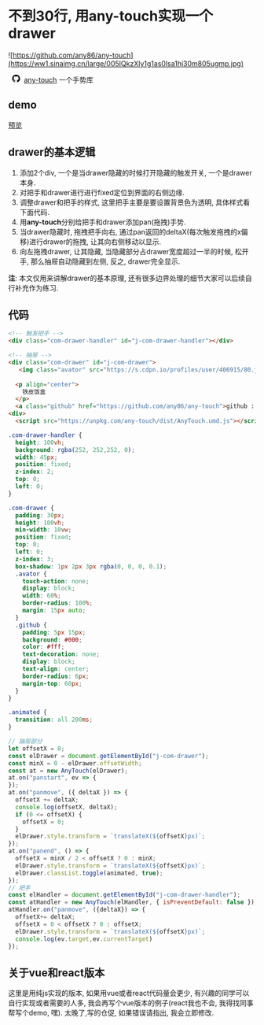 # 不到30行, 用any-touch实现一个drawer
![https://github.com/any86/any-touch](https://ww1.sinaimg.cn/large/005IQkzXly1g1as0lsa1hj30m805ugmp.jpg)

[<svg height="16" class="octicon octicon-mark-github" viewBox="0 0 16 16" version="1.1" width="32" aria-hidden="true"><path fill-rule="evenodd" d="M8 0C3.58 0 0 3.58 0 8c0 3.54 2.29 6.53 5.47 7.59.4.07.55-.17.55-.38 0-.19-.01-.82-.01-1.49-2.01.37-2.53-.49-2.69-.94-.09-.23-.48-.94-.82-1.13-.28-.15-.68-.52-.01-.53.63-.01 1.08.58 1.23.82.72 1.21 1.87.87 2.33.66.07-.52.28-.87.51-1.07-1.78-.2-3.64-.89-3.64-3.95 0-.87.31-1.59.82-2.15-.08-.2-.36-1.02.08-2.12 0 0 .67-.21 2.2.82.64-.18 1.32-.27 2-.27.68 0 1.36.09 2 .27 1.53-1.04 2.2-.82 2.2-.82.44 1.1.16 1.92.08 2.12.51.56.82 1.27.82 2.15 0 3.07-1.87 3.75-3.65 3.95.29.25.54.73.54 1.48 0 1.07-.01 1.93-.01 2.2 0 .21.15.46.55.38A8.013 8.013 0 0 0 16 8c0-4.42-3.58-8-8-8z"></path></svg>any-touch](https://github.com/any86/any-touch) 一个手势库

## demo
[预览](https://codepen.io/russell2015/pen/jJRbgp?editors=1000)


## drawer的基本逻辑

1. 添加2个div, 一个是当drawer隐藏的时候打开隐藏的触发开关, 一个是drawer本身.
2. 对把手和drawer进行进行fixed定位到界面的右侧边缘.
3. 调整drawer和把手的样式, 这里把手主要是要设置背景色为透明, 具体样式看下面代码.
4. 用**any-touch**分别给把手和drawer添加pan(拖拽)手势.
5. 当drawer隐藏时, 拖拽把手向右, 通过pan返回的deltaX(每次触发拖拽的x偏移)进行drawer的拖拽, 让其向右侧移动以显示.
6. 向左拖拽drawer, 让其隐藏, 当隐藏部分占drawer宽度超过一半的时候, 松开手, 那么抽屉自动隐藏到左侧, 反之, drawer完全显示.

**注**: 本文仅用来讲解drawer的基本原理, 还有很多边界处理的细节大家可以后续自行补充作为练习.

## 代码
```html
<!-- 触发把手 -->
<div class="com-drawer-handler" id="j-com-drawer-handler"></div>

<!-- 抽屉 -->
<div class="com-drawer" id="j-com-drawer">
   <img class="avator" src="https://s.cdpn.io/profiles/user/406915/80.jpg?1511329408" width="100%">
  
  <p align="center">
    铁皮饭盒
  </p>
  <a class="github" href="https://github.com/any86/any-touch">github : any-touch</a>
<div>
  <script src="https://unpkg.com/any-touch/dist/AnyTouch.umd.js"></script>
```

```css
.com-drawer-handler {
  height: 100vh;
  background: rgba(252, 252,252, 0);
  width: 45px;
  position: fixed;
  z-index: 2;
  top: 0;
  left: 0;
}

.com-drawer {
  padding: 30px;
  height: 100vh;
  min-width: 10vw;
  position: fixed;
  top: 0;
  left: 0;
  z-index: 3;
  box-shadow: 1px 2px 3px rgba(0, 0, 0, 0.1);
  .avator {
    touch-action: none;
    display: block;
    width: 60%;
    border-radius: 100%;
    margin: 15px auto;
  }
  .github {
    padding: 5px 15px;
    background: #000;
    color: #fff;
    text-decoration: none;
    display: block;
    text-align: center;
    border-radius: 6px;
    margin-top: 60px;
  }
}

.animated {
  transition: all 200ms;
}

```

``` javascript
// 抽屉部分
let offsetX = 0;
const elDrawer = document.getElementById("j-com-drawer");
const minX = 0 - elDrawer.offsetWidth;
const at = new AnyTouch(elDrawer);
at.on("panstart", ev => {
});
at.on("panmove", ({ deltaX }) => {
  offsetX += deltaX;
  console.log(offsetX, deltaX);
  if (0 <= offsetX) {
    offsetX = 0;
  }
  elDrawer.style.transform = `translateX(${offsetX}px)`;
});
at.on("panend", () => {
  offsetX = minX / 2 < offsetX ? 0 : minX;
  elDrawer.style.transform = `translateX(${offsetX}px)`;
  elDrawer.classList.toggle(animated, true);
});
// 把手
const elHandler = document.getElementById("j-com-drawer-handler");
const atHandler = new AnyTouch(elHandler, { isPreventDefault: false });
atHandler.on("panmove", ({deltaX}) => {
  offsetX+= deltaX;
  offsetX = 0 < offsetX ? 0 : offsetX;
  elDrawer.style.transform = `translateX(${offsetX}px)`;
  console.log(ev.target,ev.currentTarget)
});
```



## 关于vue和react版本
这里是用纯js实现的版本, 如果用vue或者react代码量会更少, 有兴趣的同学可以自行实现或者需要的人多, 我会再写个vue版本的例子(react我也不会, 我得找同事帮写个demo, 嘿). 太晚了,写的仓促, 如果错误请指出, 我会立即修改.